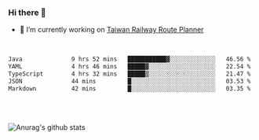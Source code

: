 ### Hi there 👋

- 🔭 I’m currently working on [Taiwan Railway Route Planner](https://github.com/Taiwan-Railway-Route-Planner)

<br/>

<!--START_SECTION:waka-->

```txt
Java              9 hrs 52 mins   ███████████▓░░░░░░░░░░░░░   46.56 %
YAML              4 hrs 46 mins   █████▓░░░░░░░░░░░░░░░░░░░   22.54 %
TypeScript        4 hrs 32 mins   █████▒░░░░░░░░░░░░░░░░░░░   21.47 %
JSON              44 mins         █░░░░░░░░░░░░░░░░░░░░░░░░   03.53 %
Markdown          42 mins         █░░░░░░░░░░░░░░░░░░░░░░░░   03.35 %
```

<!--END_SECTION:waka-->

<br/>
<br/>

![Anurag's github stats](https://github-readme-stats.vercel.app/api?username=DepickereSven&show_icons=true&theme=tokyonight)



<!--
**DepickereSven/DepickereSven** is a ✨ _special_ ✨ repository because its `README.md` (this file) appears on your GitHub profile.

Here are some ideas to get you started:

- 🔭 I’m currently working on ...
- 🌱 I’m currently learning ...
- 👯 I’m looking to collaborate on ...
- 🤔 I’m looking for help with ...
- 💬 Ask me about ...
- 📫 How to reach me: ...
- 😄 Pronouns: ...
- ⚡ Fun fact: ...
-->
